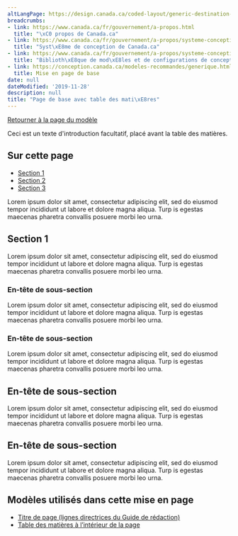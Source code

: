 ```yaml
---
altLangPage: https://design.canada.ca/coded-layout/generic-destination-toc.html
breadcrumbs:
- link: https://www.canada.ca/fr/gouvernement/a-propos.html
  title: "\xC0 propos de Canada.ca"
- link: https://www.canada.ca/fr/gouvernement/a-propos/systeme-conception.html
  title: "Syst\xE8me de conception de Canada.ca"
- link: https://www.canada.ca/fr/gouvernement/a-propos/systeme-conception/bibliotheque-modeles.html
  title: "Biblioth\xE8que de mod\xE8les et de configurations de conception"
- link: https://conception.canada.ca/modeles-recommandes/generique.html#discussion
  title: Mise en page de base
date: null
dateModified: '2019-11-28'
description: null
title: "Page de base avec table des mati\xE8res"
---
```


<p>
 <a class="btn btn-default" href="../modeles-recommandes/generique.html">
  Retourner à la page du modèle
 </a>
</p>


<p>
 Ceci est un texte d'introduction facultatif, placé avant la table des matières.
</p>

<section>
 <h2>
  Sur cette page
 </h2>
 <ul>
  <li>
   <a href="#toc1">
    Section 1
   </a>
  </li>
  <li>
   <a href="#toc2">
    Section 2
   </a>
  </li>
  <li>
   <a href="#toc3">
    Section 3
   </a>
  </li>
 </ul>
</section>

<p>
 Lorem ipsum dolor sit amet, consectetur adipiscing elit, sed do eiusmod tempor incididunt ut labore et dolore magna aliqua. Turp	is egestas maecenas pharetra convallis posuere morbi leo urna.
</p>

<h2 id="toc1">
 Section 1
</h2>

<p>
 Lorem ipsum dolor sit amet, consectetur adipiscing elit, sed do eiusmod tempor incididunt ut labore et dolore magna aliqua. Turp	is egestas maecenas pharetra convallis posuere morbi leo urna.
</p>

<h3>
 En-tête de sous-section
</h3>

<p>
 Lorem ipsum dolor sit amet, consectetur adipiscing elit, sed do eiusmod tempor incididunt ut labore et dolore magna aliqua. Turp	is egestas maecenas pharetra convallis posuere morbi leo urna.
</p>

<h3>
 En-tête de sous-section
</h3>

<p>
 Lorem ipsum dolor sit amet, consectetur adipiscing elit, sed do eiusmod tempor incididunt ut labore et dolore magna aliqua. Turp	is egestas maecenas pharetra convallis posuere morbi leo urna.
</p>

<h2 id="toc2">
 En-tête de sous-section
</h2>

<p>
 Lorem ipsum dolor sit amet, consectetur adipiscing elit, sed do eiusmod tempor incididunt ut labore et dolore magna aliqua. Turp	is egestas maecenas pharetra convallis posuere morbi leo urna.
</p>

<h2 id="toc3">
 En-tête de sous-section
</h2>

<p>
 Lorem ipsum dolor sit amet, consectetur adipiscing elit, sed do eiusmod tempor incididunt ut labore et dolore magna aliqua. Turp	is egestas maecenas pharetra convallis posuere morbi leo urna.
</p>

<h2>
 Modèles utilisés dans cette mise en page
</h2>

<ul>
 <li>
  <a href="https://www.canada.ca/fr/secretariat-conseil-tresor/services/communications-gouvernementales/guide-redaction-contenu-canada.html#wp5-1">
   Titre de page (lignes directrices du Guide de rédaction)
  </a>
 </li>
 <li>
  <a href="../configurations-conception-communes/table-matiere-interieur.html">
   Table des matières à l’intérieur de la page
  </a>
 </li>
</ul>



